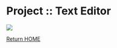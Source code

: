 # Project :: Text Editor
![](https://img.shields.io/badge/Code-C_Sharp-informational?style=flat&logo=csharp&logoColor=white&color=007acc)

[Return HOME](README.md)



